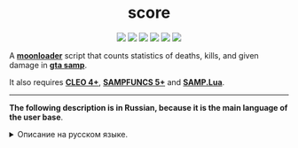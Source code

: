 <h1 align="center">score</h1>

<p align="center">

<img src="https://img.shields.io/badge/made%20for-GTA%20SA--MP-blue" >

<img src="https://img.shields.io/badge/Server-Any-red">

<img src="https://img.shields.io/github/languages/top/qrlk/score">

<img src="https://img.shields.io/badge/dynamic/json?color=blueviolet&label=users%20%28active%29&query=result&url=http%3A%2F%2Fqrlk.me%2Fdev%2Fmoonloader%2Fusers_active.php%3Fscript%3Dscore">

<img src="https://img.shields.io/badge/dynamic/json?color=blueviolet&label=users%20%28all%20time%29&query=result&url=http%3A%2F%2Fqrlk.me%2Fdev%2Fmoonloader%2Fusers_all.php%3Fscript%3Dscore">

<img src="https://img.shields.io/date/1569099600?label=released" >

</p>

A **[moonloader](https://gtaforums.com/topic/890987-moonloader/)** script that counts statistics of deaths, kills, and given damage in **[gta samp](https://sa-mp.com/)**.

It also requires **[CLEO 4+](http://cleo.li/?lang=ru)**, **[SAMPFUNCS 5+](https://blast.hk/threads/17/)** and **[SAMP.Lua](https://github.com/THE-FYP/SAMP.Lua)**.

---

**The following description is in Russian, because it is the main language of the user base**.
<details>
  <summary>Описание на русском языке.</summary>
  
# Описание 
**SCORE** считает нанесённый дамаг, смерти и килы, считает K/D и сообщает о результативности после вашей смерти.  
Он рисует текстдрав, на котором по умолчанию нанесенный вами урон за жизнь. Положение и размер текстдрава можно изменить.  
При нажатии хоткеев на текстдраве отображается урон за всё время, смерти, убийства, k/d.  
Когда вы умрете, скрипт покажет кто вас убил, с какого оружия, сколько урона вы нанесли и сколько игроков убили.  
Можно посмотреть статистику, отслеживать соотношение убийств к смертям.

**Требования:** [CLEO 4+](http://cleo.li/?lang=ru), [SAMPFUNCS 5.3.3+](https://blast.hk/threads/17/), [MoonLoader](https://blast.hk/threads/13305/), [SAMP.Lua](https://blast.hk/threads/14624/).  
**Активация:** Скрипт активируется автоматом, а настроить его можно в собственной менюшке (/score).

# Скриншоты
<p align="center">
  <img src="https://github.com/qrlk/score/raw/master/screens/1.png"/></br>
  <img src="https://github.com/qrlk/score/raw/master/screens/2.png"/></br>
  <img src="https://github.com/qrlk/score/raw/master/screens/3.png"/></br>  
  <img src="https://github.com/qrlk/score/raw/master/screens/4.png"/></br>  
  <img src="https://github.com/qrlk/score/raw/master/screens/5.png"/></br> 
</p>
</details>
